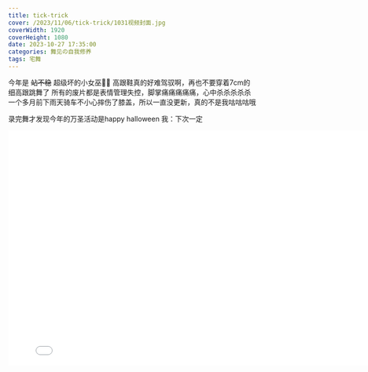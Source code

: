 ```yaml
---
title: tick-trick
cover: /2023/11/06/tick-trick/1031视频封面.jpg
coverWidth: 1920
coverHeight: 1080
date: 2023-10-27 17:35:00
categories: 舞见の自我修养
tags: 宅舞
---
```

今年是 <del>站不稳</del> 超级坏的小女巫🧙‍♀️
高跟鞋真的好难驾驭啊，再也不要穿着7cm的细高跟跳舞了
所有的废片都是表情管理失控，脚掌痛痛痛痛痛，心中杀杀杀杀杀
一个多月前下雨天骑车不小心摔伤了膝盖，所以一直没更新，真的不是我咕咕咕哦

录完舞才发现今年的万圣活动是happy halloween
我：下次一定

<iframe src="//player.bilibili.com/player.html?aid=407573298&bvid=BV1pG411171f&cid=1310311949&p=1" scrolling="no" border="0" frameborder="no" framespacing="0" allowfullscreen="true" style="width: 800px; height:480px;"> </iframe>